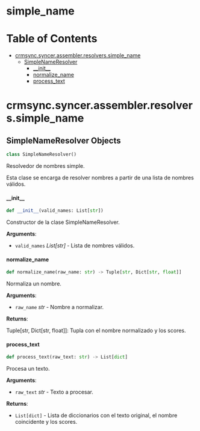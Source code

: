# simple_name
# Table of Contents

* [crmsync.syncer.assembler.resolvers.simple\_name](#crmsync.syncer.assembler.resolvers.simple_name)
  * [SimpleNameResolver](#crmsync.syncer.assembler.resolvers.simple_name.SimpleNameResolver)
    * [\_\_init\_\_](#crmsync.syncer.assembler.resolvers.simple_name.SimpleNameResolver.__init__)
    * [normalize\_name](#crmsync.syncer.assembler.resolvers.simple_name.SimpleNameResolver.normalize_name)
    * [process\_text](#crmsync.syncer.assembler.resolvers.simple_name.SimpleNameResolver.process_text)

<a id="crmsync.syncer.assembler.resolvers.simple_name"></a>

# crmsync.syncer.assembler.resolvers.simple\_name

<a id="crmsync.syncer.assembler.resolvers.simple_name.SimpleNameResolver"></a>

## SimpleNameResolver Objects

```python
class SimpleNameResolver()
```

Resolvedor de nombres simple.

Esta clase se encarga de resolver nombres a partir de una lista de nombres válidos.

<a id="crmsync.syncer.assembler.resolvers.simple_name.SimpleNameResolver.__init__"></a>

#### \_\_init\_\_

```python
def __init__(valid_names: List[str])
```

Constructor de la clase SimpleNameResolver.

**Arguments**:

- `valid_names` _List[str]_ - Lista de nombres válidos.

<a id="crmsync.syncer.assembler.resolvers.simple_name.SimpleNameResolver.normalize_name"></a>

#### normalize\_name

```python
def normalize_name(raw_name: str) -> Tuple[str, Dict[str, float]]
```

Normaliza un nombre.

**Arguments**:

- `raw_name` _str_ - Nombre a normalizar.
  

**Returns**:

  Tuple[str, Dict[str, float]]: Tupla con el nombre normalizado y los scores.

<a id="crmsync.syncer.assembler.resolvers.simple_name.SimpleNameResolver.process_text"></a>

#### process\_text

```python
def process_text(raw_text: str) -> List[dict]
```

Procesa un texto.

**Arguments**:

- `raw_text` _str_ - Texto a procesar.
  

**Returns**:

- `List[dict]` - Lista de diccionarios con el texto original, el nombre coincidente y los scores.

